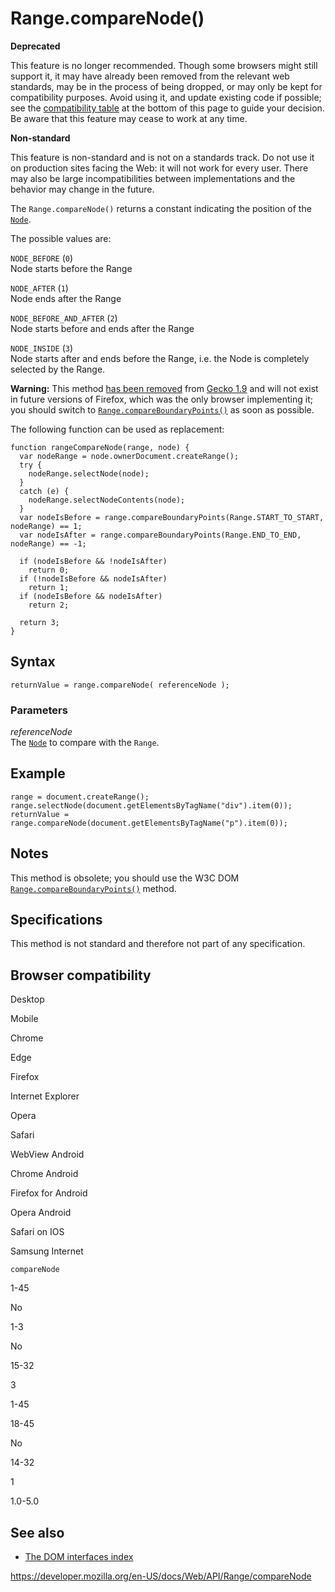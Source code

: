Range.compareNode()
===================

**Deprecated**

This feature is no longer recommended. Though some browsers might still support it, it may have already been removed from the relevant web standards, may be in the process of being dropped, or may only be kept for compatibility purposes. Avoid using it, and update existing code if possible; see the [compatibility table](#browser_compatibility) at the bottom of this page to guide your decision. Be aware that this feature may cease to work at any time.

**Non-standard**

This feature is non-standard and is not on a standards track. Do not use it on production sites facing the Web: it will not work for every user. There may also be large incompatibilities between implementations and the behavior may change in the future.

The `Range.compareNode()` returns a constant indicating the position of the [`Node`](../node).

The possible values are:

 `NODE_BEFORE` (`0`)  
Node starts before the Range

 `NODE_AFTER` (`1`)  
Node ends after the Range

 `NODE_BEFORE_AND_AFTER` (`2`)  
Node starts before and ends after the Range

 `NODE_INSIDE` (`3`)  
Node starts after and ends before the Range, i.e. the Node is completely selected by the Range.

**Warning:** This method [has been removed](https://developer.mozilla.org/en-US/docs/Mozilla/Firefox/Releases/3/Site_compatibility) from [Gecko 1.9](https://developer.mozilla.org/en-US/docs/Mozilla/Firefox/Releases/3) and will not exist in future versions of Firefox, which was the only browser implementing it; you should switch to [`Range.compareBoundaryPoints()`](compareboundarypoints) as soon as possible.

The following function can be used as replacement:

    function rangeCompareNode(range, node) {
      var nodeRange = node.ownerDocument.createRange();
      try {
        nodeRange.selectNode(node);
      }
      catch (e) {
        nodeRange.selectNodeContents(node);
      }
      var nodeIsBefore = range.compareBoundaryPoints(Range.START_TO_START, nodeRange) == 1;
      var nodeIsAfter = range.compareBoundaryPoints(Range.END_TO_END, nodeRange) == -1;

      if (nodeIsBefore && !nodeIsAfter)
        return 0;
      if (!nodeIsBefore && nodeIsAfter)
        return 1;
      if (nodeIsBefore && nodeIsAfter)
        return 2;

      return 3;
    }

Syntax
------

    returnValue = range.compareNode( referenceNode );

### Parameters

*referenceNode*  
The [`Node`](../node) to compare with the `Range`.

Example
-------

    range = document.createRange();
    range.selectNode(document.getElementsByTagName("div").item(0));
    returnValue = range.compareNode(document.getElementsByTagName("p").item(0));

Notes
-----

This method is obsolete; you should use the W3C DOM [`Range.compareBoundaryPoints()`](compareboundarypoints) method.

Specifications
--------------

This method is not standard and therefore not part of any specification.

Browser compatibility
---------------------

Desktop

Mobile

Chrome

Edge

Firefox

Internet Explorer

Opera

Safari

WebView Android

Chrome Android

Firefox for Android

Opera Android

Safari on IOS

Samsung Internet

`compareNode`

1-45

No

1-3

No

15-32

3

1-45

18-45

No

14-32

1

1.0-5.0

See also
--------

-   [The DOM interfaces index](../document_object_model)

<a href="https://developer.mozilla.org/en-US/docs/Web/API/Range/compareNode" class="_attribution-link">https://developer.mozilla.org/en-US/docs/Web/API/Range/compareNode</a>

